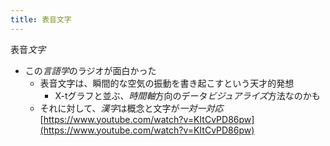 ```yaml
---
title: 表音文字
---
```


表音*文字*

* この*言語学*のラジオが面白かった
  * 表音文字は、瞬間的な空気の振動を書き起こすという天才的発想
    * X-tグラフと並ぶ、*時間軸*方向のデータ*ビジュアライズ*方法なのかも
  * それに対して、*漢字*は概念と文字が*一対一対応*
    [https://www.youtube.com/watch?v=KItCvPD86pw](https://www.youtube.com/watch?v=KItCvPD86pw)
